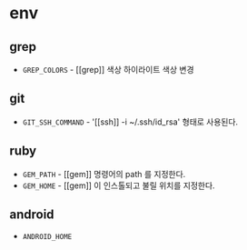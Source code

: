 # env

## grep
- `GREP_COLORS` - [[grep]] 색상 하이라이트 색상 변경
## git
- `GIT_SSH_COMMAND` - '[[ssh]] -i ~/.ssh/id_rsa' 형태로 사용된다.
## ruby
- `GEM_PATH` - [[gem]] 명령어의 path 를 지정한다.
- `GEM_HOME` - [[gem]] 이 인스톨되고 불릴 위치를 지정한다.
## android
- `ANDROID_HOME`
